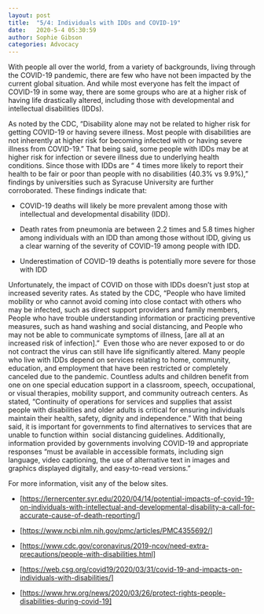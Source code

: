 ```yaml
---
layout: post
title:  "5/4: Individuals with IDDs and COVID-19"
date:   2020-5-4 05:30:59
author: Sophie Gibson
categories: Advocacy
---
```



With people all over the world, from a variety of backgrounds, living through the COVID-19 pandemic, there are few who have not been impacted by the current global situation. And while most everyone has felt the impact of COVID-19 in some way, there are some groups who are at a higher risk of having life drastically altered, including those with developmental and intellectual disabilities (IDDs). 

As noted by the CDC, “Disability alone may not be related to higher risk for getting COVID-19 or having severe illness. Most people with disabilities are not inherently at higher risk for becoming infected with or having severe illness from COVID-19.” That being said, some people with IDDs may be at higher risk for infection or severe illness due to underlying health conditions. Since those with IDDs are “ 4 times more likely to report their health to be fair or poor than people with no disabilities (40.3% vs 9.9%),” findings by universities such as Syracuse University are further corroborated. These findings indicate that:

- COVID-19 deaths will likely be more prevalent among those with intellectual and developmental disability (IDD).

- Death rates from pneumonia are between 2.2 times and 5.8 times higher among individuals with an IDD than among those without IDD, giving us a clear warning of the severity of COVID-19 among people with IDD.

- Underestimation of COVID-19 deaths is potentially more severe for those with IDD

Unfortunately, the impact of COVID on those with IDDs doesn’t just stop at increased severity rates. As stated by the CDC, “People who have limited mobility or who cannot avoid coming into close contact with others who may be infected, such as direct support providers and family members, People who have trouble understanding information or practicing preventive measures, such as hand washing and social distancing, and People who may not be able to communicate symptoms of illness, [are all at an increased risk of infection].”  Even those who are never exposed to or do not contract the virus can still have life significantly altered. Many people who live with IDDs depend on services relating to home, community, education, and employment that have been restricted or completely canceled due to the pandemic. Countless adults and children benefit from one on one special education support in a classroom, speech, occupational, or visual therapies, mobility support, and community outreach centers. As stated, “Continuity of operations for services and supplies that assist people with disabilities and older adults is critical for ensuring individuals maintain their health, safety, dignity and independence.” With that being said, it is important for governments to find alternatives to services that are unable to function within  social distancing guidelines. Additionally, information provided by governments involving COVID-19 and appropriate responses “must be available in accessible formats, including sign language, video captioning, the use of alternative text in images and graphics displayed digitally, and easy-to-read versions.”

For more information, visit any of the below sites.
- [https://lernercenter.syr.edu/2020/04/14/potential-impacts-of-covid-19-on-individuals-with-intellectual-and-developmental-disability-a-call-for-accurate-cause-of-death-reporting/]

- [https://www.ncbi.nlm.nih.gov/pmc/articles/PMC4355692/]

- [https://www.cdc.gov/coronavirus/2019-ncov/need-extra-precautions/people-with-disabilities.html]

- [https://web.csg.org/covid19/2020/03/31/covid-19-and-impacts-on-individuals-with-disabilities/]

- [https://www.hrw.org/news/2020/03/26/protect-rights-people-disabilities-during-covid-19]

